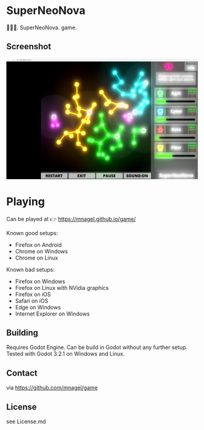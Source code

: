 # SuperNeoNova

🌟✨💥. SuperNeoNova. game.


## Screenshot

![SuperNeoNova screenshot](/doc/superneonova.0.0.14.jpg?raw=true "SuperNeoNova screenshot")

# Playing

Can be played at 👉 https://mnagel.github.io/game/

Known good setups:

* Firefox on Android
* Chrome on Windows
* Chrome on Linux

Known bad setups:

* Firefox on Windows
* Firefox on Linux with NVidia graphics
* Firefox on iOS
* Safari on iOS
* Edge on Windows
* Internet Explorer on Windows

## Building

Requires Godot Engine.
Can be build in Godot without any further setup.
Tested with Godot 3.2.1 on Windows and Linux.

## Contact

via https://github.com/mnagel/game

## License

see License.md
